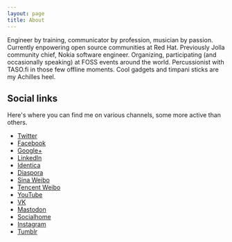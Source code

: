 ```yaml
---
layout: page
title: About
---
```


<p class="message">
Engineer by training, communicator by profession, musician by passion. Currently enpowering open source communities at Red Hat. Previously Jolla community chief, Nokia software engineer. Organizing, participating (and occasionally speaking) at FOSS events around the world. Percussionist with TASO.fi in those few offline moments. Cool gadgets and timpani sticks are my Achilles heel.
</p>

## Social links

Here's where you can find me on various channels, some more active than others.

*   [Twitter](https://twitter.com/cybette)
*   [Facebook](https://facebook.com/cybette)
*   [Google+](https://plus.google.com/+CarolChen)
*   [LinkedIn](https://linkedin.com/in/cybette)
*   [Identica](https://identi.ca/cybette)
*   [Diaspora](https://diasp.eu/u/cybette)
*   [Sina Weibo](http://www.weibo.com/cybette)
*   [Tencent Weibo](http://t.qq.com/cybette)
*   [YouTube](https://youtube.com/user/cybette)
*   [VK](https://vk.com/cybette)
*   [Mastodon](https://mastoton.fi/@cybette)
*   [Socialhome](https://socialhome.network/u/cybette)
*   [Instagram](https://instagram.com/cybette)
*   [Tumblr](https://cybette.tumblr.com)

